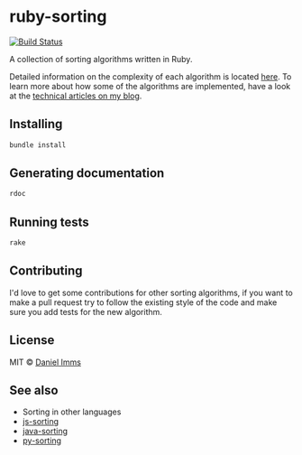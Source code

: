 # ruby-sorting

[![Build Status](https://travis-ci.org/gwtw/ruby-sorting.svg?branch=master)](http://travis-ci.org/gwtw/ruby-sorting)

A collection of sorting algorithms written in Ruby.

Detailed information on the complexity of each algorithm is located [here][complexity_readme]. To learn more about how some of the algorithms are implemented, have a look at the [technical articles on my blog][gwtw_sorting].



## Installing

```bash
bundle install
```


## Generating documentation

```bash
rdoc
```



## Running tests

```bash
rake
```



## Contributing

I'd love to get some contributions for other sorting algorithms, if you want to make a pull request try to follow the existing style of the code and make sure you add tests for the new algorithm.



## License

MIT © [Daniel Imms](http://www.growingwiththeweb.com)



## See also

* Sorting in other languages
 * [js-sorting](https://github.com/gwtw/js-sorting)
 * [java-sorting](https://github.com/gwtw/java-sorting)
 * [py-sorting](https://github.com/gwtw/py-sorting)



[gwtw_sorting]: http://www.growingwiththeweb.com/p/explore.html?t=Sorting
[complexity_readme]: https://github.com/gwtw/js-sorting/tree/master/lib/README.md
